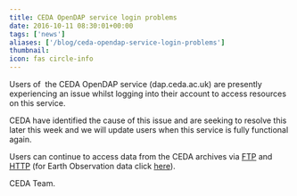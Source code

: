 ```yaml
---
title: CEDA OpenDAP service login problems
date: 2016-10-11 08:30:01+00:00
tags: ['news']
aliases: ['/blog/ceda-opendap-service-login-problems']
thumbnail: 
icon: fas circle-info
---
```

Users of  the CEDA OpenDAP service (dap.ceda.ac.uk) are presently experiencing an issue whilst logging into their account to access resources on this service.  
  
CEDA have identified the cause of this issue and are seeking to resolve this later this week and we will update users when this service is fully functional again.


Users can continue to access data from the CEDA archives via [FTP](ftp://ftp.ceda.ac.uk "Access the CEDA archives via FTP") and [HTTP](http://browse.ceda.ac.uk "Access the CEDA archives via the CEDA Browse service") (for Earth Observation data click [here](http://browse.ceda.ac.uk/browse/neodc "Click here for Earth Observation data")).


CEDA Team.


